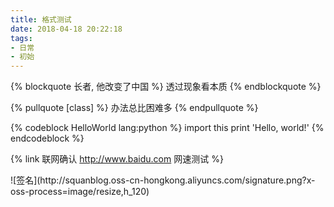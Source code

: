 ```yaml
---
title: 格式测试
date: 2018-04-18 20:22:18
tags:
- 日常
- 初始
---
```

{% blockquote 长者, 他改变了中国 %}
	透过现象看本质
{% endblockquote %}

{% pullquote [class] %}
	办法总比困难多
{% endpullquote %}

{% codeblock HelloWorld lang:python %}
import this
print 'Hello, world!'
{% endcodeblock %}

{% link 联网确认 http://www.baidu.com 网速测试 %}

<div class="signatureDiv">
	![签名](http://squanblog.oss-cn-hongkong.aliyuncs.com/signature.png?x-oss-process=image/resize,h_120)
</div>
